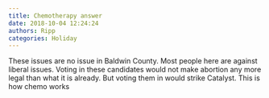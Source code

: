 ```yaml
---
title: Chemotherapy answer
date: 2018-10-04 12:24:24
authors: Ripp
categories: Holiday
---
```


 These issues are no issue in Baldwin County.  Most people here are against liberal issues.  Voting in these candidates would not make abortion any more legal than what it is already.  But voting them in would strike Catalyst.  This is how chemo works
